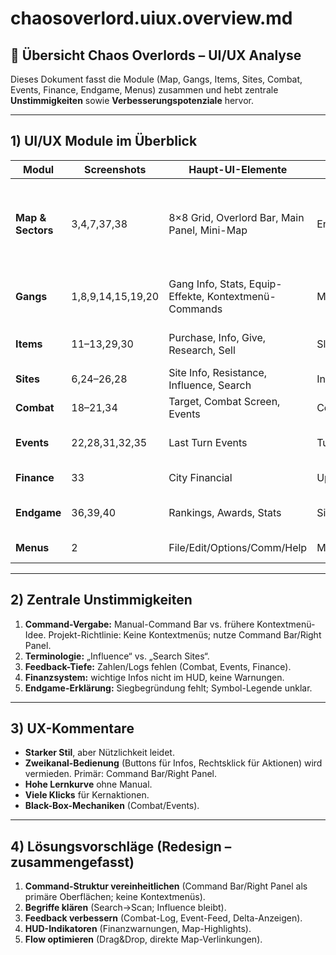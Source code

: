 # chaosoverlord.uiux.overview.md

## 📌 Übersicht Chaos Overlords – UI/UX Analyse

Dieses Dokument fasst die Module (Map, Gangs, Items, Sites, Combat, Events, Finance, Endgame, Menus) zusammen und hebt zentrale **Unstimmigkeiten** sowie **Verbesserungspotenziale** hervor.

---

## 1) UI/UX Module im Überblick

| Modul | Screenshots | Haupt-UI-Elemente | Manual-Abgleich | Bemerkungen |
|---|---|---|---|---|
| **Map & Sectors** | 3,4,7,37,38 | 8×8 Grid, Overlord Bar, Main Panel, Mini-Map | Entspricht City/Sector View | **Richtlinie:** Keine Kontextmenüs; Befehle über Command Bar/Right Panel |
| **Gangs** | 1,8,9,14,15,19,20 | Gang Info, Stats, Equip-Effekte, Kontextmenü-Commands | Manual-Stats/Skills/Tech Upkeep | Manual (Command Bar) vs UI (Rechtsklick) |
| **Items** | 11–13,29,30 | Purchase, Info, Give, Research, Sell | Slots, Tech, Research Costs | Keine Delta-Anzeige, viele Popups |
| **Sites** | 6,24–26,28 | Site Info, Resistance, Influence, Search | Influence nur bei Control | „Search Sites“ vs „Influence“ |
| **Combat** | 18–21,34 | Target, Combat Screen, Events | Combat-Phase, Modifikatoren | Auto-Combat, kein Log |
| **Events** | 22,28,31,32,35 | Last Turn Events | Turn-Feedback | Nur Schlagzeilen, keine Zahlen |
| **Finance** | 33 | City Financial | Upkeep→Income→Expenses→Adjustment | Summen statt Drilldown |
| **Endgame** | 36,39,40 | Rankings, Awards, Stats | Siegbedingungen | Keine Begründung „warum“ |
| **Menus** | 2 | File/Edit/Options/Comm/Help | Manual bestätigt | Meta-UI ohne Screenshots |

---

## 2) Zentrale Unstimmigkeiten
1) **Command-Vergabe:** Manual-Command Bar vs. frühere Kontextmenü-Idee. Projekt-Richtlinie: Keine Kontextmenüs; nutze Command Bar/Right Panel.
2) **Terminologie:** „Influence“ vs. „Search Sites“.
3) **Feedback-Tiefe:** Zahlen/Logs fehlen (Combat, Events, Finance).
4) **Finanzsystem:** wichtige Infos nicht im HUD, keine Warnungen.
5) **Endgame-Erklärung:** Siegbegründung fehlt; Symbol-Legende unklar.

---

## 3) UX-Kommentare
- **Starker Stil**, aber Nützlichkeit leidet.
- **Zweikanal-Bedienung** (Buttons für Infos, Rechtsklick für Aktionen) wird vermieden. Primär: Command Bar/Right Panel.
- **Hohe Lernkurve** ohne Manual.
- **Viele Klicks** für Kernaktionen.
- **Black-Box-Mechaniken** (Combat/Events).

---

## 4) Lösungsvorschläge (Redesign – zusammengefasst)
1) **Command-Struktur vereinheitlichen** (Command Bar/Right Panel als primäre Oberflächen; keine Kontextmenüs).
2) **Begriffe klären** (Search→Scan; Influence bleibt).
3) **Feedback verbessern** (Combat-Log, Event-Feed, Delta-Anzeigen).
4) **HUD-Indikatoren** (Finanzwarnungen, Map-Highlights).
5) **Flow optimieren** (Drag&Drop, direkte Map-Verlinkungen).
